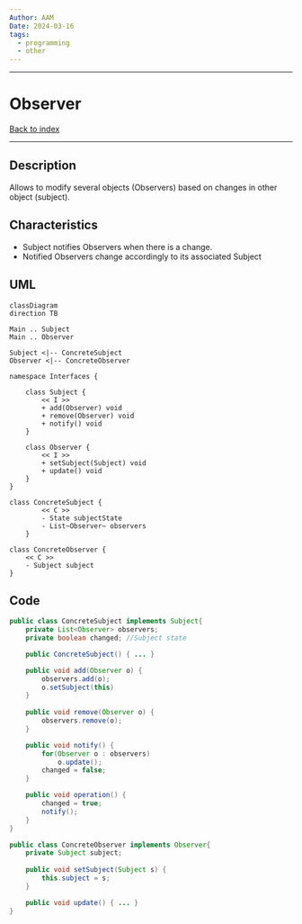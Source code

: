 ```yaml
---
Author: AAM
Date: 2024-03-16
tags:
  - programming
  - other
---
```

---
# Observer

[Back to index](../PATTERNS.md)

---

## Description

Allows to modify several objects (Observers) based on changes in other object (subject).

## Characteristics

- Subject notifies Observers when there is a change.
- Notified Observers change accordingly to its associated Subject

## UML

```mermaid
classDiagram
direction TB

Main .. Subject
Main .. Observer

Subject <|-- ConcreteSubject
Observer <|-- ConcreteObserver

namespace Interfaces {

	class Subject {
		<< I >>
		+ add(Observer) void
		+ remove(Observer) void
		+ notify() void
	}

	class Observer {
		<< I >>
		+ setSubject(Subject) void
		+ update() void
	}
}

class ConcreteSubject {
		<< C >>
		- State subjectState
		- List~Observer~ observers
	}

class ConcreteObserver {
	<< C >>
	- Subject subject
}

```
## Code

```java
public class ConcreteSubject implements Subject{
	private List<Observer> observers;
	private boolean changed; //Subject state

	public ConcreteSubject() { ... }

	public void add(Observer o) {
		observers.add(o);
		o.setSubject(this)
	}
	
	public void remove(Observer o) {
		observers.remove(o);
	}

	public void notify() {
		for(Observer o : observers)
			o.update();
		changed = false;
	}

	public void operation() {
		changed = true;
		notify();
	}
}

public class ConcreteObserver implements Observer{
	private Subject subject;
	
	public void setSubject(Subject s) {
		this.subject = s;
	}

	public void update() { ... }
}
```